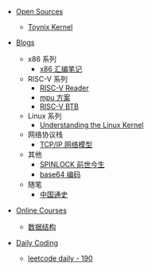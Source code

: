 - [Open Sources](project/README)
    - [Toynix Kernel](./project/toynix/README)

- [Blogs](./blog/README)
    - x86 系列
        - [x86 汇编笔记](./blog/assembly_language.md)
    - RISC-V 系列
        - [RISC-V Reader](./blog/riscv_reader/README.md)
        - [mpu 方案](./blog/mpu/mpu_solution.md)
        - [RISC-V BTB](./blog/riscv_btb.md)
    - Linux 系列
        - [Understanding the Linux Kernel](./blog/understand_kernel/README.md)
    - 网络协议栈
        - [TCP/IP 网络模型](./blog/TCPIP_protocol/README.md)
    - 其他
        - [SPINLOCK 前世今生](./blog/spinlock/spinlock_history.md)
        - [base64 编码](./blog/base64_coding.md)
    - 随笔
        - [中国通史](./blog/China_history/README.md)

- [Online Courses](course/README)
    - [数据结构](./course/data_struct/README)

- [Daily Coding](./code/README)
    - [leetcode daily - 190](./code/190_reverseBits.md)
